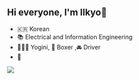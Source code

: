 ## Hi everyone, I'm Ilkyo👋

- 🇰🇷 Korean
- 📚 Electrical and Information Engineering
- 🧘🏻‍♀️ Yogini, 🥊 Boxer ,🚘 Driver
- 👯
<img src="https://img.shields.io/badge/Python-3776AB?style=for-the-badge&logo=Python&logoColor=white">
